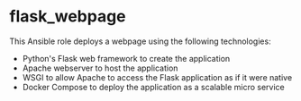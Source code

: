 # flask_webpage

This Ansible role deploys a webpage using the following technologies:
* Python's Flask web framework to create the application
* Apache webserver to host the application
* WSGI to allow Apache to access the Flask application as if it were native
* Docker Compose to deploy the application as a scalable micro service
